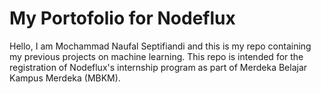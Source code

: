 # My Portofolio for Nodeflux

Hello, I am Mochammad Naufal Septifiandi and this is my repo containing my previous projects on machine learning.
This repo is intended for the registration of Nodeflux's internship program as part of Merdeka Belajar Kampus Merdeka (MBKM).